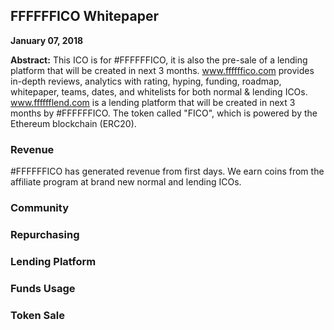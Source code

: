 
<h2>FFFFFFICO Whitepaper</h2>

<strong>January 07, 2018</strong>

<strong>Abstract:</strong> This ICO is for #FFFFFFICO, it is also the pre-sale of a lending platform that will be created in next 3 months. <a target="_blank" href="https://www.ffffffico.com">www.ffffffico.com</a> provides in-depth reviews, analytics with rating, hyping, funding, roadmap, whitepaper, teams, dates, and whitelists for both normal & lending ICOs. <a target="_blank" href="https://www.fffffflend.com">www.fffffflend.com</a> is a lending platform that will be created in next 3 months by #FFFFFFICO. The token called "FICO", which is powered by the Ethereum blockchain (ERC20).

<h3>Revenue</h3>
#FFFFFFICO has generated revenue from first days. We earn coins from the affiliate program at brand new normal and lending ICOs. 

<h3>Community</h3>


<h3>Repurchasing</h3>


<h3>Lending Platform</h3>


<h3>Funds Usage</h3>


<h3>Token Sale</h3>
